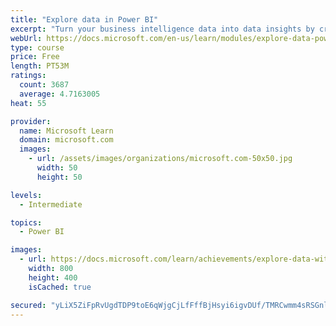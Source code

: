 ```yaml
---
title: "Explore data in Power BI"
excerpt: "Turn your business intelligence data into data insights by creating and configuring Power BI dashboards."
webUrl: https://docs.microsoft.com/en-us/learn/modules/explore-data-power-bi/
type: course
price: Free
length: PT53M
ratings:
  count: 3687
  average: 4.7163005
heat: 55

provider:
  name: Microsoft Learn
  domain: microsoft.com
  images:
    - url: /assets/images/organizations/microsoft.com-50x50.jpg
      width: 50
      height: 50

levels:
  - Intermediate

topics:
  - Power BI

images:
  - url: https://docs.microsoft.com/learn/achievements/explore-data-with-power-bi-desktop-social.png
    width: 800
    height: 400
    isCached: true

secured: "yLiX5ZiFpRvUgdTDP9toE6qWjgCjLfFffBjHsyi6igvDUf/TMRCwmm4sRSGnlYTTL/TGz/V32FmEi3lywPeVWj4fx1hzl9gq0hRux50JHiEHiMJuKY0xHjusl+B7KoHpCA1LKWoE9ej0gRsP8oaWXfGrBWZ+kEieUgZEc3BJx2imsrTIqszETgxm4Iafo+LvBuC5ApOROUMhN3flyj+qFQAhTWd3x8id+h5wUqjlqnGYhaWKgfRK7sukiU3F1yK8qghwai2IpxHc3pmJ2X6tYikTjGXtI4rxUno5B1COhYRNny+OvCqiWXTUirMeLhVSdjlzEOlBHGLhXganPv2jPPi8tfoAr5mEWd4sy7VRwstiHTf7LTK2wnRn6rzogIe/X9vIgjl+/CuNDuONvPFv3ljsQw6AiLiVwVOL5DEUBtI=;mP4dxPaWJAkRcuKxKpgp9g=="
---
```


